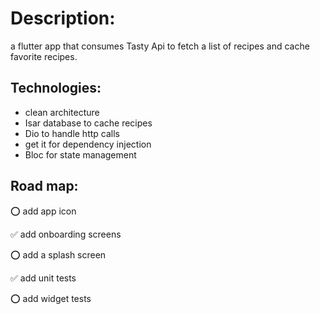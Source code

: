 # Description:
a flutter app that consumes Tasty Api to fetch a list of recipes and cache favorite recipes.

## Technologies:
* clean architecture
* Isar database to cache recipes
* Dio to handle http calls
* get it for dependency injection
* Bloc for state management

## Road map:
⭕ add app icon

✅ add onboarding screens

⭕ add a splash screen

✅ add unit tests

⭕ add widget tests
